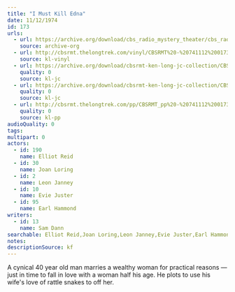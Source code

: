 ```yaml
---
title: "I Must Kill Edna"
date: 11/12/1974
id: 173
urls: 
  - url: https://archive.org/download/cbs_radio_mystery_theater/cbs_radio_mystery_theater-0151-0200.zip/cbs_radio_mystery_theater-0151-0200%2Fcbsrmt_0173_i_must_kill_edna.mp3
    source: archive-org
  - url: http://cbsrmt.thelongtrek.com/vinyl/CBSRMT%20-%20741112%200173%20I%20Must%20Kill%20Edna_afrts.mp3
    source: kl-vinyl
  - url: https://archive.org/download/cbsrmt-ken-long-jc-collection/CBSRMT - 741112 0173 I Must Kill Edna vbr df buzz_jc.mp3
    quality: 0
    source: kl-jc
  - url: https://archive.org/download/cbsrmt-ken-long-jc-collection/CBSRMT - 741112 0173 I Must Kill Edna vbr kb_jc.mp3
    quality: 0
    source: kl-jc
  - url: http://cbsrmt.thelongtrek.com/pp/CBSRMT_pp%20-%20741112%200173%20I%20Must%20Kill%20Edna.mp3
    quality: 0
    source: kl-pp
audioQuality: 0
tags: 
multipart: 0
actors:  
  - id: 190
    name: Elliot Reid  
  - id: 30
    name: Joan Loring  
  - id: 2
    name: Leon Janney  
  - id: 10
    name: Evie Juster  
  - id: 95
    name: Earl Hammond
writers:  
  - id: 13
    name: Sam Dann
searchable: Elliot Reid,Joan Loring,Leon Janney,Evie Juster,Earl Hammond Sam Dann
notes: 
descriptionSource: kf
---
```

A cynical 40 year old man marries a wealthy woman for practical reasons — just in time to fall in love with a woman half his age. He plots to use his wife's love of rattle snakes to off her.